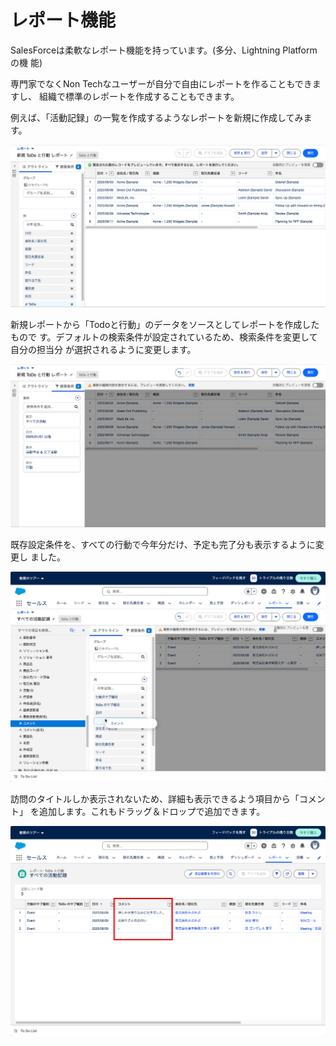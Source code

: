 # レポート機能

SalesForceは柔軟なレポート機能を持っています。(多分、Lightning Platformの機
能)

専門家でなくNon Techなユーザーが自分で自由にレポートを作ることもできますし、
組織で標準のレポートを作成することもできます。

例えば、「活動記録」の一覧を作成するようなレポートを新規に作成してみます。

![新規レポート](new.png)

新規レポートから「Todoと行動」のデータをソースとしてレポートを作成したもので
す。デフォルトの検索条件が設定されているため、検索条件を変更して自分の担当分
が選択されるように変更します。

![レポート条件の変更](condition.png)

既存設定条件を、すべての行動で今年分だけ、予定も完了分も表示するように変更し
ました。

![項目追加](column.png)

訪問のタイトルしか表示されないため、詳細も表示できるよう項目から「コメント」
を追加します。これもドラッグ＆ドロップで追加できます。

![最終レポート](result.png)

